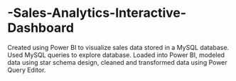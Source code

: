 # -Sales-Analytics-Interactive-Dashboard
Created using Power BI to visualize sales data stored in a MySQL database. Used MySQL queries to explore database. Loaded into Power BI, modeled data using star schema design, cleaned and transformed data using Power Query Editor.
